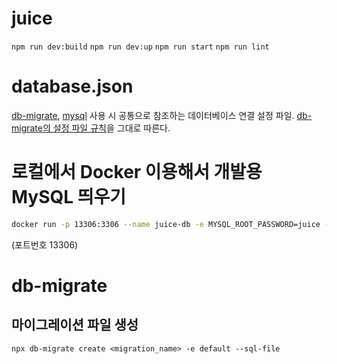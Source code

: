 # juice

`npm run dev:build`
`npm run dev:up`
`npm run start`
`npm run lint`

# database.json

[db-migrate](https://db-migrate.readthedocs.io/en/latest/), [mysql](https://github.com/mysqljs/mysql) 사용 시 공통으로 참조하는 데이터베이스 연결 설정 파일. [db-migrate의 설정 파일 규칙](https://db-migrate.readthedocs.io/en/latest/Getting%20Started/configuration/)을 그대로 따른다.

# 로컬에서 Docker 이용해서 개발용 MySQL 띄우기

```bash
docker run -p 13306:3306 --name juice-db -e MYSQL_ROOT_PASSWORD=juice -e MYSQL_DATABASE=juice -e MYSQL_USER=juice -e MYSQL_PASSWORD=juice -d mysql:5.7
```

(포트번호 13306)

# db-migrate

## 마이그레이션 파일 생성

```
npx db-migrate create <migration_name> -e default --sql-file
```

